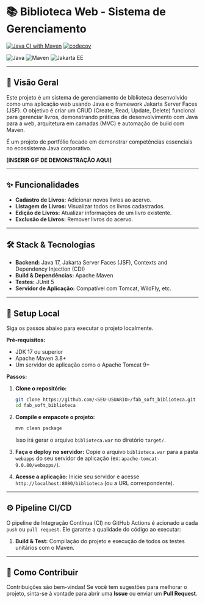 # 📚 Biblioteca Web - Sistema de Gerenciamento

[![Java CI with Maven](https://github.com/SEU-USUARIO/SEU-REPOSITORIO/actions/workflows/ci-build-test.yml/badge.svg)](https://github.com/SEU-USUARIO/SEU-REPOSITORIO/actions/workflows/ci-build-test.yml)
[![codecov](https://codecov.io/gh/SEU-USUARIO/SEU-REPOSITORIO/graph/badge.svg?token=SEU_TOKEN_CODECOV)](https://codecov.io/gh/SEU-USUARIO/SEU-REPOSITORIO)

![Java](https://img.shields.io/badge/Java-17-blue.svg) ![Maven](https://img.shields.io/badge/Maven-4.0.0-red.svg) ![Jakarta EE](https://img.shields.io/badge/Jakarta--EE-JSF-orange.svg)

---

## 📖 Visão Geral

Este projeto é um sistema de gerenciamento de biblioteca desenvolvido como uma aplicação web usando Java e o framework Jakarta Server Faces (JSF). O objetivo é criar um CRUD (Create, Read, Update, Delete) funcional para gerenciar livros, demonstrando práticas de desenvolvimento com Java para a web, arquitetura em camadas (MVC) e automação de build com Maven.

É um projeto de portfólio focado em demonstrar competências essenciais no ecossistema Java corporativo.

**[INSERIR GIF DE DEMONSTRAÇÃO AQUI]**

---

## ✨ Funcionalidades

- **Cadastro de Livros:** Adicionar novos livros ao acervo.
- **Listagem de Livros:** Visualizar todos os livros cadastrados.
- **Edição de Livros:** Atualizar informações de um livro existente.
- **Exclusão de Livros:** Remover livros do acervo.

---

## 🛠️ Stack & Tecnologias

- **Backend:** Java 17, Jakarta Server Faces (JSF), Contexts and Dependency Injection (CDI)
- **Build & Dependências:** Apache Maven
- **Testes:** JUnit 5
- **Servidor de Aplicação:** Compatível com Tomcat, WildFly, etc.

---

## 🚀 Setup Local

Siga os passos abaixo para executar o projeto localmente.

**Pré-requisitos:**
- JDK 17 ou superior
- Apache Maven 3.8+
- Um servidor de aplicação como o Apache Tomcat 9+

**Passos:**

1. **Clone o repositório:**
   ```bash
   git clone https://github.com/<SEU-USUARIO>/fab_soft_biblioteca.git
   cd fab_soft_biblioteca
   ```

2. **Compile e empacote o projeto:**
   ```bash
   mvn clean package
   ```
   Isso irá gerar o arquivo `biblioteca.war` no diretório `target/`.

3. **Faça o deploy no servidor:**
   Copie o arquivo `biblioteca.war` para a pasta `webapps` do seu servidor de aplicação (ex: `apache-tomcat-9.0.80/webapps/`).

4. **Acesse a aplicação:**
   Inicie seu servidor e acesse `http://localhost:8080/biblioteca` (ou a URL correspondente).

---

## ⚙️ Pipeline CI/CD

O pipeline de Integração Contínua (CI) no GitHub Actions é acionado a cada `push` ou `pull request`. Ele garante a qualidade do código ao executar:

1.  **Build & Test:** Compilação do projeto e execução de todos os testes unitários com o Maven.

---

## 🤝 Como Contribuir

Contribuições são bem-vindas! Se você tem sugestões para melhorar o projeto, sinta-se à vontade para abrir uma **Issue** ou enviar um **Pull Request**.
